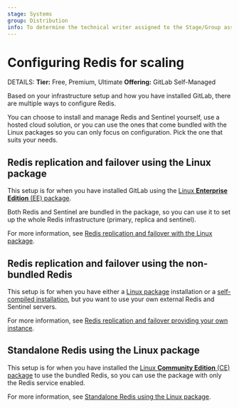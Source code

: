 ```yaml
---
stage: Systems
group: Distribution
info: To determine the technical writer assigned to the Stage/Group associated with this page, see https://handbook.gitlab.com/handbook/product/ux/technical-writing/#assignments
---
```


# Configuring Redis for scaling

DETAILS:
**Tier:** Free, Premium, Ultimate
**Offering:** GitLab Self-Managed

Based on your infrastructure setup and how you have installed GitLab, there are
multiple ways to configure Redis.

You can choose to install and manage Redis and Sentinel yourself, use a hosted
cloud solution, or you can use the ones that come bundled with the Linux
packages so you can only focus on configuration. Pick the one that suits your needs.

## Redis replication and failover using the Linux package

This setup is for when you have installed GitLab using the
[Linux **Enterprise Edition** (EE) package](https://about.gitlab.com/install/?version=ee).

Both Redis and Sentinel are bundled in the package, so you can use it to set up the whole Redis infrastructure (primary,
replica and sentinel).

For more information, see [Redis replication and failover with the Linux package](replication_and_failover.md).

## Redis replication and failover using the non-bundled Redis

This setup is for when you have either a [Linux package](https://about.gitlab.com/install/) installation or a
[self-compiled installation](../../install/installation.md), but you want to use your own external Redis and Sentinel
servers.

For more information, see [Redis replication and failover providing your own instance](replication_and_failover_external.md).

## Standalone Redis using the Linux package

This setup is for when you have installed the
[Linux **Community Edition** (CE) package](https://about.gitlab.com/install/?version=ce)
to use the bundled Redis, so you can use the package with only the Redis service enabled.

For more information, see [Standalone Redis using the Linux package](standalone.md).
